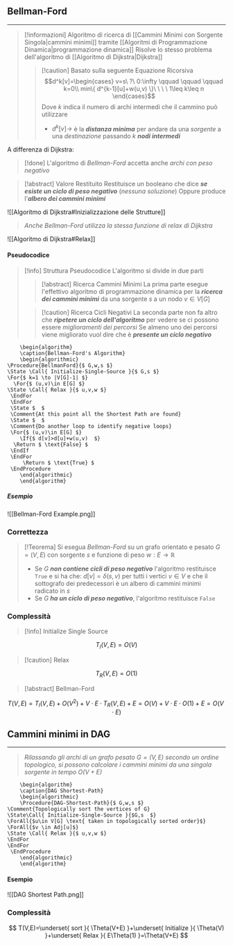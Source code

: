 ## Bellman-Ford
---
>[!informazioni]
>Algoritmo di ricerca di [[Cammini Minimi con Sorgente Singola|cammini minimi]] tramite [[Algoritmi di Programmazione Dinamica|programmazione dinamica]]
>Risolve lo stesso problema dell'algoritmo di [[Algoritmo di Dijkstra|Dijkstra]]
>>[!caution] Basato sulla seguente Equazione Ricorsiva
>>$$d^k[v]=\begin{cases} v=s\ ?\ 0:\infty \qquad \qquad \qquad k=0\\ min\{ d^{k-1}[u]+w(u,v) \}\ \ \ \  1\leq k\leq n \end{cases}$$
>>Dove $k$ indica il numero di archi intermedi che il cammino può utilizzare
>>- $d^k[v]\to$ è la ***distanza minima*** per andare da una *sorgente* a una *destinazione* passando $k$ ***nodi intermedi***

A differenza di Dijkstra:

>[!done] L'algoritmo di *Bellman-Ford* accetta anche *archi con peso negativo*

>[!abstract] Valore Restituito
>Restituisce un booleano che dice ***se esiste un ciclo di peso negativo*** (*nessuna soluzione*)
>Oppure produce l'***albero dei cammini minimi***

![[Algoritmo di Dijkstra#Inizializzazione delle Strutture]]

>*Anche Bellman-Ford utilizza la stessa funzione di relax di Dijkstra*

![[Algoritmo di Dijkstra#Relax]]

#### Pseudocodice
>[!info] Struttura Pseudocodice
>L'algoritmo si divide in due parti
>>[!abstract] Ricerca Cammini Minimi
>>La prima parte esegue l'effettivo algoritmo di programmazione dinamica per la ***ricerca dei cammini minimi*** da una sorgente $s$ a un nodo $v \in V[G]$
>
>>[!caution] Ricerca Cicli Negativi
>>La seconda parte non fa altro che ***ripetere un ciclo dell'algoritmo*** per vedere se ci possono essere *miglioramenti dei percorsi*
>>Se almeno uno dei percorsi viene migliorato vuol dire che è ***presente un ciclo negativo***

```pseudo
	\begin{algorithm}
	\caption{Bellman-Ford's Algorithm}
	\begin{algorithmic}
\Procedure{BellmanFord}{$ G,w,s $}
\State \Call{ Initialize-Single-Source }{$ G,s $}
\For{$ k=1 \to |V[G]-1| $}
  \For{$ (u,v)\in E[G] $}
\State \Call{ Relax }{$ u,v,w $}
 \EndFor
 \EndFor
 \State $  $
 \Comment{At this point all the Shortest Path are found}
 \State $  $
 \Comment{Do another loop to identify negative loops}
 \For{$ (u,v)\in E[G] $}
	\If{$ d[v]>d[u]+w(u,v)  $}
  \Return $ \text{False} $
 \EndIf
 \EndFor
	 \Return $ \text{True} $
 \EndProcedure
	\end{algorithmic}
	\end{algorithm}
```

##### Esempio
![[Bellman-Ford Example.png]]
### Correttezza
>[!Teorema]
>Si esegua *Bellman-Ford* su un grafo orientato e pesato $G=(V,E)$ con sorgente $s$ e funzione di peso $w:E\to\mathbb{R}$
>- Se $G$ ***non contiene cicli di peso negativo*** l'algoritmo restituisce `True` e si ha che: $d[v]=\delta(s,v)$ per tutti i vertici $v\in V$ e che il sottografo dei predecessori è un albero di cammini minimi radicato in $s$
>- Se $G$ ***ha un ciclo di peso negativo***, l'algoritmo restituisce `False`

### Complessità
>[!info] Initialize Single Source

$$
T_{I}(V,E)=O(V)
$$
>[!caution] Relax

$$
T_{R}(V,E)=O(1)
$$

>[!abstract] Bellman-Ford

$$
T(V,E)=T_{I}(V,E)+O(V^2)+V\cdot E\cdot T_{R}(V,E)+E=O(V)+V\cdot E\cdot O(1)+E=O(V\cdot E)
$$

## Cammini minimi in DAG
---
>*Rilassando gli archi di un grafo pesato $G=(V,E)$ secondo un ordine topologico, si possono calcolare i cammini minimi da una singola sorgente in tempo $O(V+E)$*

```pseudo
	\begin{algorithm}
	\caption{DAG Shortest-Path}
	\begin{algorithmic}
	\Procedure{DAG-Shortest-Path}{$ G,w,s $}
\Comment{Topologically sort the vertices of G}
\State\Call{ Initialize-Single-Source }{$G,s  $}
\ForAll{$u\in V[G] \text{ taken in topologically sorted order}$}
\ForAll{$v \in Adj[u]$}
\State \Call{ Relax }{$ u,v,w $}
\EndFor
\EndFor
 \EndProcedure
	\end{algorithmic}
	\end{algorithm}
```

#### Esempio
![[DAG Shortest Path.png]]

### Complessità
$$
T(V,E)=\underset{ sort }{ \Theta(V+E) }+\underset{ Initialize }{ \Theta(V) }+\underset{ Relax }{ E\Theta(1) }=\Theta(V+E)
$$